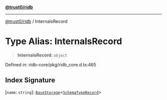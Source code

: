 [**@trust0/ridb**](../README.md)

***

[@trust0/ridb](../README.md) / InternalsRecord

# Type Alias: InternalsRecord

> **InternalsRecord**: `object`

Defined in: ridb-core/pkg/ridb\_core.d.ts:465

## Index Signature

\[`name`: `string`\]: [`BaseStorage`](../classes/BaseStorage.md)\<[`SchemaTypeRecord`](SchemaTypeRecord.md)\>
